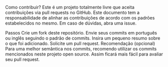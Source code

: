 Como contribuir?
Este é um projeto totalmente livre que aceita contribuições via pull requests no GitHub. Este documento tem a responsabilidade de alinhar as contribuições de acordo com os padrões estabelecidos no mesmo. Em caso de dúvidas, abra uma issue.

Passos
Crie um fork deste repositório.
Envie seus commits em português ou inglês seguindo o padrão de commits.
Insira um pequeno resumo sobre o que foi adicionado.
Solicite um pull request.
Recomendação (opcional)
Para uma melhor semântica nos commits, recomendo utilizar os commits mencionados neste projeto open source. Assim ficará mais fácil para avaliar seu pull request.